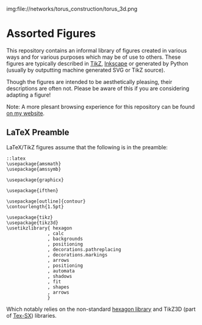 img:file://networks/torus_construction/torus_3d.png

Assorted Figures
================

This repository contains an informal library of figures created in various ways
and for various purposes which may be of use to others. These figures are
typically described in [TikZ](http://en.wikipedia.org/wiki/PGF/TikZ),
[Inkscape](http://inkscape.org/) or generated by Python (usually by outputting
machine generated SVG or TikZ source).

Though the figures are intended to be aesthetically pleasing, their descriptions
are often not. Please be aware of this if you are considering adapting a figure!

Note: A more plesant browsing experience for this repository can be found [on my
website](http://jhnet.co.uk/projects/figures).

LaTeX Preamble
--------------

LaTeX/TikZ figures assume that the following is in the preamble:

	::latex
	\usepackage{amsmath}
	\usepackage{amssymb}
	
	\usepackage{graphicx}
	
	\usepackage{ifthen}
	
	\usepackage[outline]{contour}
	\contourlength{1.5pt}
	
	\usepackage{tikz}
	\usepackage{tikz3d}
	\usetikzlibrary{ hexagon
	               , calc
	               , backgrounds
	               , positioning
	               , decorations.pathreplacing
	               , decorations.markings
	               , arrows
	               , positioning
	               , automata
	               , shadows
	               , fit
	               , shapes
	               , arrows
	               }

Which notably relies on the non-standard [hexagon
library](https://github.com/mossblaser/tikz-hexagon) and TikZ3D (part of
[Tex-SX](http://bazaar.launchpad.net/~tex-sx/tex-sx/development/files))
libraries.
